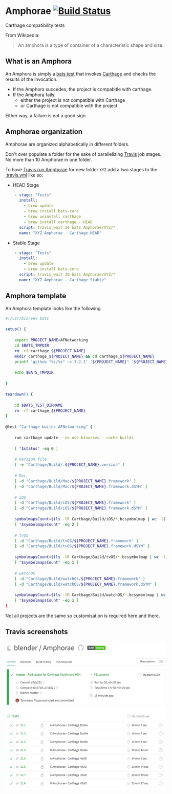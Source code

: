 # Amphorae [![Build Status](https://travis-ci.org/blender/Amphorae.svg?branch=master)](https://travis-ci.org/blender/Amphorae)

Carthage compatibility tests

From Wikipedia: 
> An amphora is a type of container of a characteristic shape and size.

## What is an Amphora

An Amphora is simply a [bats test](https://github.com/bats-core/bats-core) that invokes [Carthage](https://github.com/Carthage/Carthage/) and checks the results of the invocation.

- If the Amphora succedes, the project is compabitle with carthage. 
- If the Amphora fails:
  - either the project is not compatible with Carthage 
  - or Carthage is not compatible with the project
  
Either way, a failure is not a good sign.
  
## Amphorae organization

Amphorae are organized alphabetically in different folders.

Don't over populate a folder for the sake of parallelizing [Travis](https://travis-ci.org/blender/Amphorae) job stages. No more than 10 Amphorae in one folder.

To have [Travis run Amphorae](https://travis-ci.org/blender/Amphorae) for new folder `XYZ` add a two stages to the [.travis.yml](https://github.com/blender/Amphorae/blob/master/.travis.yml) like so:

- HEAD Stage
```yaml
    - stage: "Tests"
      install:
        - brew update
        - brew install bats-core 
        - brew uninstall carthage
        - brew install carthage --HEAD
      script: travis_wait 30 bats Amphorae/XYZ/*
      name: "XYZ Amphorae - Carthage HEAD"
```

- Stable Stage
```yaml
    - stage: "Tests"
      install:
        - brew update
        - brew install bats-core 
      script: travis_wait 30 bats Amphorae/XYZ/*
      name: "XYZ Amphorae - Carthage Stable"
```
  
## Amphora template

An Amphora template looks like the following

```bash
#!/usr/bin/env bats

setup() {

    export PROJECT_NAME=AFNetworking
    cd $BATS_TMPDIR
    rm -rf carthage_${PROJECT_NAME}
    mkdir carthage_${PROJECT_NAME} && cd carthage_${PROJECT_NAME}
    printf 'github "%s/%s" ~> 3.2.1' "${PROJECT_NAME}" "${PROJECT_NAME}" > Cartfile

    echo $BATS_TMPDIR

}

teardown() {

    cd $BATS_TEST_DIRNAME
    rm -rf carthage_${PROJECT_NAME}
}

@test "Carthage builds AFNetworking" {

    run carthage update --no-use-binaries --cache-builds

    [ "$status" -eq 0 ]

    # Version file
    [ -e "Carthage/Build/.${PROJECT_NAME}.version" ]

    # Mac
    [ -d "Carthage/Build/Mac/${PROJECT_NAME}.framework" ]
    [ -d "Carthage/Build/Mac/${PROJECT_NAME}.framework.dSYM" ]

    # iOS
    [ -d "Carthage/Build/iOS/${PROJECT_NAME}.framework" ]
    [ -d "Carthage/Build/iOS/${PROJECT_NAME}.framework.dSYM" ]

    symbolmapsCount=$(ls -lR Carthage/Build/iOS/*.bcsymbolmap | wc -l)
    [ "$symbolmapsCount" -eq 2 ]

    # tvOS
    [ -d "Carthage/Build/tvOS/${PROJECT_NAME}.framework" ]
    [ -d "Carthage/Build/tvOS/${PROJECT_NAME}.framework.dSYM" ]

    symbolmapsCount=$(ls -lR Carthage/Build/tvOS/*.bcsymbolmap | wc -l)
    [ "$symbolmapsCount" -eq 1 ]

    # watchOS
    [ -d "Carthage/Build/watchOS/${PROJECT_NAME}.framework" ]
    [ -d "Carthage/Build/watchOS/${PROJECT_NAME}.framework.dSYM" ]

    symbolmapsCount=$(ls -lR Carthage/Build/watchOS/*.bcsymbolmap | wc -l)
    [ "$symbolmapsCount" -eq 1 ]
}
```

Not all projects are the same so customisation is required here and there.

## Travis screenshots
![Travis Amphorae Stages](Resources/Images/travis-screenshot.png)

